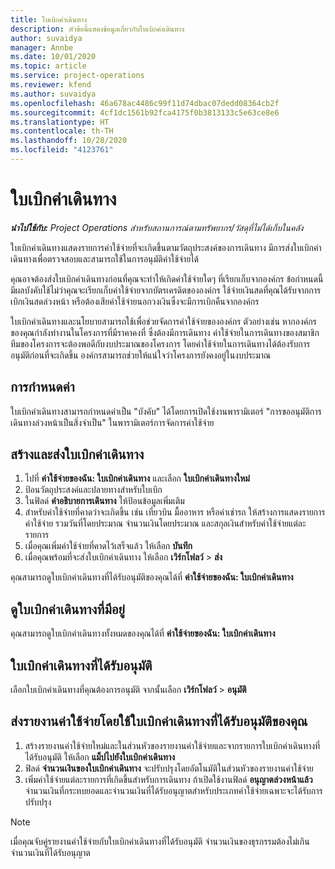 ```yaml
---
title: ใบเบิกค่าเดินทาง
description: หัวข้อนี้แสดงข้อมูลเกี่ยวกับใบเบิกค่าเดินทาง
author: suvaidya
manager: Annbe
ms.date: 10/01/2020
ms.topic: article
ms.service: project-operations
ms.reviewer: kfend
ms.author: suvaidya
ms.openlocfilehash: 46a678ac4486c99f11d74dbac07dedd08364cb2f
ms.sourcegitcommit: 4cf1dc1561b92fca4175f0b3813133c5e63ce8e6
ms.translationtype: HT
ms.contentlocale: th-TH
ms.lasthandoff: 10/28/2020
ms.locfileid: "4123761"
---
```

# <a name="travel-requisitions"></a>ใบเบิกค่าเดินทาง

_**นำไปใช้กับ:** Project Operations สำหรับสถานการณ์ตามทรัพยากร/วัสดุที่ไม่ได้เก็บในคลัง_

ใบเบิกค่าเดินทางแสดงรายการค่าใช้จ่ายที่จะเกิดขึ้นตามวัตถุประสงค์ของการเดินทาง มีการส่งใบเบิกค่าเดินทางเพื่อตรวจสอบและสามารถใช้ในการอนุมัติค่าใช้จ่ายได้

คุณอาจต้องส่งใบเบิกค่าเดินทางก่อนที่คุณจะทำให้เกิดค่าใช้จ่ายใดๆ ที่เรียกเก็บจากองค์กร ข้อกำหนดนี้มีผลบังคับใช้ไม่ว่าคุณจะเรียกเก็บค่าใช้จ่ายจากบัตรเครดิตขององค์กร ใช้จ่ายเงินสดที่คุณได้รับจากการเบิกเงินสดล่วงหน้า หรือต้องเสียค่าใช้จ่ายนอกวงเงินซึ่งจะมีการเบิกคืนจากองค์กร

ใบเบิกค่าเดินทางและนโยบายสามารถใช้เพื่อช่วยจัดการค่าใช้จ่ายขององค์กร ตัวอย่างเช่น หากองค์กรของคุณกำลังทำงานในโครงการที่มีราคาคงที่ ซึ่งต้องมีการเดินทาง ค่าใช้จ่ายในการเดินทางของสมาชิกทีมของโครงการจะต้องพอดีกับงบประมาณของโครงการ โดยค่าใช้จ่ายในการเดินทางได้ต้องรับการอนุมัติก่อนที่จะเกิดขึ้น องค์กรสามารถช่วยให้แน่ใจว่าโครงการยังคงอยู่ในงบประมาณ

## <a name="configuration"></a>การกำหนดค่า 

ใบเบิกค่าเดินทางสามารถกำหนดค่าเป็น "บังคับ" ได้โดยการเปิดใช้งานพารามิเตอร์ "การขออนุมัติการเดินทางล่วงหน้าเป็นสิ่งจำเป็น" ในพารามิเตอร์การจัดการค่าใช้จ่าย 

## <a name="create-and-submit-a-travel-requisition"></a>สร้างและส่งใบเบิกค่าเดินทาง

1. ไปที่ **ค่าใช้จ่ายของฉัน: ใบเบิกค่าเดินทาง** และเลือก **ใบเบิกค่าเดินทางใหม่**
2. ป้อนวัตถุประสงค์และปลายทางสำหรับใบเบิก
3. ในฟิลด์ **คำอธิบายการเดินทาง** ให้ป้อนข้อมูลเพิ่มเติม 
4. สำหรับค่าใช้จ่ายที่คาดว่าจะเกิดขึ้น เช่น เที่ยวบิน มื้ออาหาร หรือค่าเช่ารถ ให้สร้างการแสดงรายการค่าใช้จ่าย รวมวันที่โดยประมาณ จำนวนเงินโดยประมาณ และสกุลเงินสำหรับค่าใช้จ่ายแต่ละรายการ 
5. เมื่อคุณเพิ่มค่าใช้จ่ายที่คาดไว้เสร็จแล้ว ให้เลือก **บันทึก**
6. เมื่อคุณพร้อมที่จะส่งใบเบิกค่าเดินทาง ให้เลือก **เวิร์กโฟลว์** > **ส่ง**

คุณสามารถดูใบเบิกค่าเดินทางที่ได้รับอนุมัติของคุณได้ที่ **ค่าใช้จ่ายของฉัน: ใบเบิกค่าเดินทาง** 

## <a name="view-available-travel-requisitions"></a>ดูใบเบิกค่าเดินทางที่มีอยู่

คุณสามารถดูใบเบิกค่าเดินทางทั้งหมดของคุณได้ที่ **ค่าใช้จ่ายของฉัน: ใบเบิกค่าเดินทาง**

## <a name="approve-travel-requisitions"></a>ใบเบิกค่าเดินทางที่ได้รับอนุมัติ

เลือกใบเบิกค่าเดินทางที่คุณต้องการอนุมัติ จากนั้นเลือก **เวิร์กโฟลว์** > **อนุมัติ**  

## <a name="submit-an-expense-report-using-your-approved-travel-requisition"></a>ส่งรายงานค่าใช้จ่ายโดยใช้ใบเบิกค่าเดินทางที่ได้รับอนุมัติของคุณ

1. สร้างรายงานค่าใช้จ่ายใหม่และในส่วนหัวของรายงานค่าใช้จ่ายและจากรายการใบเบิกค่าเดินทางที่ได้รับอนุมัติ ให้เลือก **แม็ปไปยังใบเบิกค่าเดินทาง**
2. ฟิลด์ **จำนวนเงินของใบเบิกค่าเดินทาง** จะปรับปรุงโดยอัตโนมัติในส่วนหัวของรายงานค่าใช้จ่าย
3. เพิ่มค่าใช้จ่ายแต่ละรายการที่เกิดขึ้นสำหรับการเดินทาง ถ้าเปิดใช้งานฟิลด์ **อนุญาตล่วงหน้าแล้ว** จำนวนเงินที่กระทบยอดและจำนวนเงินที่ได้รับอนุญาตสำหรับประเภทค่าใช้จ่ายเฉพาะจะได้รับการปรับปรุง

> [!NOTE]
> เมื่อคุณจับคู่รายงานค่าใช้จ่ายกับใบเบิกค่าเดินทางที่ได้รับอนุมัติ จำนวนเงินของธุรกรรมต้องไม่เกินจำนวนเงินที่ได้รับอนุญาต 
